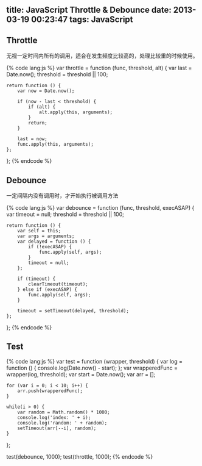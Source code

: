 title: JavaScript Throttle &amp; Debounce
date: 2013-03-19 00:23:47
tags: JavaScript
---

## Throttle
无视一定时间内所有的调用，适合在发生频度比较高的，处理比较重的时候使用。

{% code lang:js %}
var throttle = function (func, threshold, alt) {
    var last = Date.now();
    threshold = threshold || 100;

    return function () {
        var now = Date.now();

        if (now - last < threshold) {
            if (alt) {
                alt.apply(this, arguments);
            }
            return;
        }

        last = now;
        func.apply(this, arguments);
    };
};
{% endcode %}

## Debounce
一定间隔内没有调用时，才开始执行被调用方法

{% code lang:js %}
var debounce = function (func, threshold, execASAP) {
    var timeout = null;
    threshold = threshold || 100;

    return function () {
        var self = this;
        var args = arguments;
        var delayed = function () {
            if (!execASAP) {
                func.apply(self, args);
            }
            timeout = null;
        };

        if (timeout) {
            clearTimeout(timeout);
        } else if (execASAP) {
            func.apply(self, args);
        }

        timeout = setTimeout(delayed, threshold);
    };
};
{% endcode %}

## Test
{% code lang:js %}
var test = function (wrapper, threshold) {
    var log = function () {
        console.log(Date.now() - start);
    };
    var wrapperedFunc = wrapper(log, threshold);
    var start = Date.now();
    var arr = [];

    for (var i = 0; i < 10; i++) {
        arr.push(wrapperedFunc);
    }

    while(i > 0) {
        var random = Math.random() * 1000;
        console.log('index: ' + i);
        console.log('random: ' + random);
        setTimeout(arr[--i], random);
    }
};

test(debounce, 1000);
test(throttle, 1000);
{% endcode %}